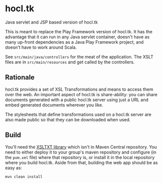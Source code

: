 hocl.tk
=======

Java servlet and JSP based version of hocl.tk

This is meant to replace the Play Framework version of hocl.tk. It has the advantage that it can run in any Java servlet container, doesn't have as many up-front dependencies as a Java Play Framework project, and doesn't have to work around Scala.

See `src/main/java/controllers` for the meat of the application. The XSLT files are in `src/main/resources` and get called by the controllers.

Rationale
---------
hocl.tk provides a set of XSL Transformations and means to access them over the web. An important aspect of hocl.tk is share-ability: you can share documents generated with a public hocl.tk server using just a URL and embed generated documents wherever you like.

The stylesheets that define transformations used on a hocl.tk server are also made public so that they can be downloaded when used.

Build
-----
You'll need the [XSLTXT library](https://github.com/mwatts15/xsltxt) which isn't in Maven Central repository. You need to either deploy it to your group's maven repository and configure (in the `pom.xml` file) where that repository is, or install it in the local repository where you build hocl.tk. Aside from that, building the web app should be as easy as:
    
    mvn clean install
